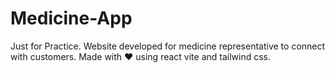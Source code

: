 # Medicine-App

Just for Practice.
Website developed for medicine representative to connect with customers. 
Made with ❤️ using react vite and tailwind css.

